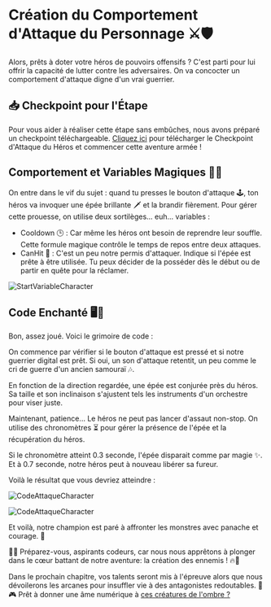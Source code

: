 # Création du Comportement d'Attaque du Personnage ⚔️🛡️

Alors, prêts à doter votre héros de pouvoirs offensifs ? C'est parti pour lui offrir la capacité de lutter contre les adversaires. On va concocter un comportement d'attaque digne d'un vrai guerrier.

## 📥 Checkpoint pour l'Étape
Pour vous aider à réaliser cette étape sans embûches, nous avons préparé un checkpoint téléchargeable. [Cliquez ici](https://github.com/g404-code-gaming/ZeldaDistanciel/files/14976997/ZeldaDistancielPart1.zip) pour télécharger le Checkpoint d'Attaque du Héros et commencer cette aventure armée !

## Comportement et Variables Magiques 📜✨
On entre dans le vif du sujet : quand tu presses le bouton d'attaque 🕹️, ton héros va invoquer une épée brillante 🗡️ et la brandir fièrement. Pour gérer cette prouesse, on utilise deux sortilèges... euh... variables :

- Cooldown 🕒 : Car même les héros ont besoin de reprendre leur souffle. Cette formule magique contrôle le temps de repos entre deux attaques.
- CanHit 🎯 : C'est un peu notre permis d'attaquer. Indique si l'épée est prête à être utilisée. Tu peux décider de la posséder dès le début ou de partir en quête pour la réclamer.

![StartVariableCharacter](Images/StartVariableCharacter.png)

## Code Enchanté 🖥️🔮
Bon, assez joué. Voici le grimoire de code :

On commence par vérifier si le bouton d'attaque est pressé et si notre guerrier digital est prêt. Si oui, un son d'attaque retentit, un peu comme le cri de guerre d'un ancien samouraï 🎶.

En fonction de la direction regardée, une épée est conjurée près du héros. Sa taille et son inclinaison s'ajustent tels les instruments d'un orchestre pour viser juste.

Maintenant, patience... Le héros ne peut pas lancer d'assaut non-stop. On utilise des chronomètres ⏳ pour gérer la présence de l'épée et la récupération du héros.

Si le chronomètre atteint 0.3 seconde, l'épée disparait comme par magie ✨. Et à 0.7 seconde, notre héros peut à nouveau libérer sa fureur.

Voilà le résultat que vous devriez atteindre :

![CodeAttaqueCharacter](Images/CodeAttaqueCharacterP1.png)

![CodeAttaqueCharacter](Images/CodeAttaqueCharacterP2.png)

Et voilà, notre champion est paré à affronter les monstres avec panache et courage. 🌟

🚀✨ Préparez-vous, aspirants codeurs, car nous nous apprêtons à plonger dans le cœur battant de notre aventure: la création des ennemis ! 🔥👾

Dans le prochain chapitre, vos talents seront mis à l'épreuve alors que nous dévoilerons les arcanes pour insuffler vie à des antagonistes redoutables. 🐍🎮 Prêt à donner une âme numérique à [ces créatures de l'ombre ?](https://github.com/g404-code-gaming/ZeldaDistanciel/blob/main/Création-Du-Jeu/2.Ennemis.md)
